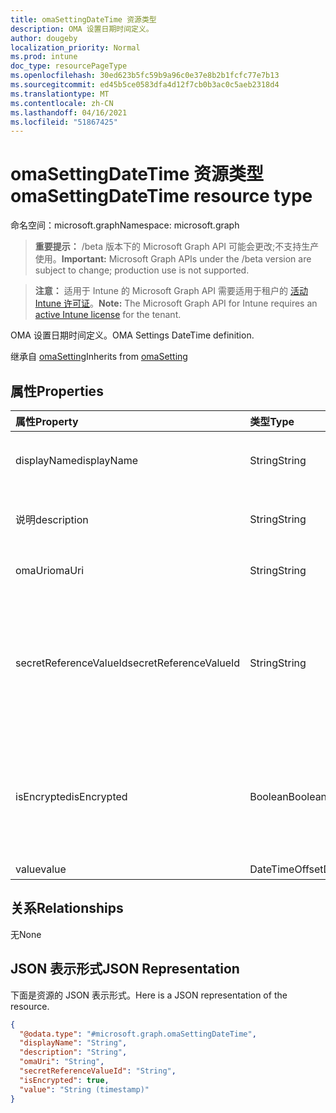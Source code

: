 ```yaml
---
title: omaSettingDateTime 资源类型
description: OMA 设置日期时间定义。
author: dougeby
localization_priority: Normal
ms.prod: intune
doc_type: resourcePageType
ms.openlocfilehash: 30ed623b5fc59b9a96c0e37e8b2b1fcfc77e7b13
ms.sourcegitcommit: ed45b5ce0583dfa4d12f7cb0b3ac0c5aeb2318d4
ms.translationtype: MT
ms.contentlocale: zh-CN
ms.lasthandoff: 04/16/2021
ms.locfileid: "51867425"
---
```

# <a name="omasettingdatetime-resource-type"></a><span data-ttu-id="b1fc1-103">omaSettingDateTime 资源类型</span><span class="sxs-lookup"><span data-stu-id="b1fc1-103">omaSettingDateTime resource type</span></span>

<span data-ttu-id="b1fc1-104">命名空间：microsoft.graph</span><span class="sxs-lookup"><span data-stu-id="b1fc1-104">Namespace: microsoft.graph</span></span>

> <span data-ttu-id="b1fc1-105">**重要提示：** /beta 版本下的 Microsoft Graph API 可能会更改;不支持生产使用。</span><span class="sxs-lookup"><span data-stu-id="b1fc1-105">**Important:** Microsoft Graph APIs under the /beta version are subject to change; production use is not supported.</span></span>

> <span data-ttu-id="b1fc1-106">**注意：** 适用于 Intune 的 Microsoft Graph API 需要适用于租户的 [活动 Intune 许可证](https://go.microsoft.com/fwlink/?linkid=839381)。</span><span class="sxs-lookup"><span data-stu-id="b1fc1-106">**Note:** The Microsoft Graph API for Intune requires an [active Intune license](https://go.microsoft.com/fwlink/?linkid=839381) for the tenant.</span></span>

<span data-ttu-id="b1fc1-107">OMA 设置日期时间定义。</span><span class="sxs-lookup"><span data-stu-id="b1fc1-107">OMA Settings DateTime definition.</span></span>


<span data-ttu-id="b1fc1-108">继承自 [omaSetting](../resources/intune-deviceconfig-omasetting.md)</span><span class="sxs-lookup"><span data-stu-id="b1fc1-108">Inherits from [omaSetting](../resources/intune-deviceconfig-omasetting.md)</span></span>

## <a name="properties"></a><span data-ttu-id="b1fc1-109">属性</span><span class="sxs-lookup"><span data-stu-id="b1fc1-109">Properties</span></span>
|<span data-ttu-id="b1fc1-110">属性</span><span class="sxs-lookup"><span data-stu-id="b1fc1-110">Property</span></span>|<span data-ttu-id="b1fc1-111">类型</span><span class="sxs-lookup"><span data-stu-id="b1fc1-111">Type</span></span>|<span data-ttu-id="b1fc1-112">说明</span><span class="sxs-lookup"><span data-stu-id="b1fc1-112">Description</span></span>|
|:---|:---|:---|
|<span data-ttu-id="b1fc1-113">displayName</span><span class="sxs-lookup"><span data-stu-id="b1fc1-113">displayName</span></span>|<span data-ttu-id="b1fc1-114">String</span><span class="sxs-lookup"><span data-stu-id="b1fc1-114">String</span></span>|<span data-ttu-id="b1fc1-115">显示名称。</span><span class="sxs-lookup"><span data-stu-id="b1fc1-115">Display Name.</span></span> <span data-ttu-id="b1fc1-116">继承自 [omaSetting](../resources/intune-deviceconfig-omasetting.md)</span><span class="sxs-lookup"><span data-stu-id="b1fc1-116">Inherited from [omaSetting](../resources/intune-deviceconfig-omasetting.md)</span></span>|
|<span data-ttu-id="b1fc1-117">说明</span><span class="sxs-lookup"><span data-stu-id="b1fc1-117">description</span></span>|<span data-ttu-id="b1fc1-118">String</span><span class="sxs-lookup"><span data-stu-id="b1fc1-118">String</span></span>|<span data-ttu-id="b1fc1-119">说明。</span><span class="sxs-lookup"><span data-stu-id="b1fc1-119">Description.</span></span> <span data-ttu-id="b1fc1-120">继承自 [omaSetting](../resources/intune-deviceconfig-omasetting.md)</span><span class="sxs-lookup"><span data-stu-id="b1fc1-120">Inherited from [omaSetting](../resources/intune-deviceconfig-omasetting.md)</span></span>|
|<span data-ttu-id="b1fc1-121">omaUri</span><span class="sxs-lookup"><span data-stu-id="b1fc1-121">omaUri</span></span>|<span data-ttu-id="b1fc1-122">String</span><span class="sxs-lookup"><span data-stu-id="b1fc1-122">String</span></span>|<span data-ttu-id="b1fc1-123">OMA。</span><span class="sxs-lookup"><span data-stu-id="b1fc1-123">OMA.</span></span> <span data-ttu-id="b1fc1-124">继承自 [omaSetting](../resources/intune-deviceconfig-omasetting.md)</span><span class="sxs-lookup"><span data-stu-id="b1fc1-124">Inherited from [omaSetting](../resources/intune-deviceconfig-omasetting.md)</span></span>|
|<span data-ttu-id="b1fc1-125">secretReferenceValueId</span><span class="sxs-lookup"><span data-stu-id="b1fc1-125">secretReferenceValueId</span></span>|<span data-ttu-id="b1fc1-126">String</span><span class="sxs-lookup"><span data-stu-id="b1fc1-126">String</span></span>|<span data-ttu-id="b1fc1-127">用于查找解密密码的 ReferenceId。</span><span class="sxs-lookup"><span data-stu-id="b1fc1-127">ReferenceId for looking up secret for decryption.</span></span> <span data-ttu-id="b1fc1-128">此属性是只读的。</span><span class="sxs-lookup"><span data-stu-id="b1fc1-128">This property is read-only.</span></span> <span data-ttu-id="b1fc1-129">继承自 [omaSetting](../resources/intune-deviceconfig-omasetting.md)</span><span class="sxs-lookup"><span data-stu-id="b1fc1-129">Inherited from [omaSetting](../resources/intune-deviceconfig-omasetting.md)</span></span>|
|<span data-ttu-id="b1fc1-130">isEncrypted</span><span class="sxs-lookup"><span data-stu-id="b1fc1-130">isEncrypted</span></span>|<span data-ttu-id="b1fc1-131">Boolean</span><span class="sxs-lookup"><span data-stu-id="b1fc1-131">Boolean</span></span>|<span data-ttu-id="b1fc1-132">指示值字段是否加密。</span><span class="sxs-lookup"><span data-stu-id="b1fc1-132">Indicates whether the value field is encrypted.</span></span> <span data-ttu-id="b1fc1-133">此属性是只读的。</span><span class="sxs-lookup"><span data-stu-id="b1fc1-133">This property is read-only.</span></span> <span data-ttu-id="b1fc1-134">继承自 [omaSetting](../resources/intune-deviceconfig-omasetting.md)</span><span class="sxs-lookup"><span data-stu-id="b1fc1-134">Inherited from [omaSetting](../resources/intune-deviceconfig-omasetting.md)</span></span>|
|<span data-ttu-id="b1fc1-135">value</span><span class="sxs-lookup"><span data-stu-id="b1fc1-135">value</span></span>|<span data-ttu-id="b1fc1-136">DateTimeOffset</span><span class="sxs-lookup"><span data-stu-id="b1fc1-136">DateTimeOffset</span></span>|<span data-ttu-id="b1fc1-137">值。</span><span class="sxs-lookup"><span data-stu-id="b1fc1-137">Value.</span></span>|

## <a name="relationships"></a><span data-ttu-id="b1fc1-138">关系</span><span class="sxs-lookup"><span data-stu-id="b1fc1-138">Relationships</span></span>
<span data-ttu-id="b1fc1-139">无</span><span class="sxs-lookup"><span data-stu-id="b1fc1-139">None</span></span>

## <a name="json-representation"></a><span data-ttu-id="b1fc1-140">JSON 表示形式</span><span class="sxs-lookup"><span data-stu-id="b1fc1-140">JSON Representation</span></span>
<span data-ttu-id="b1fc1-141">下面是资源的 JSON 表示形式。</span><span class="sxs-lookup"><span data-stu-id="b1fc1-141">Here is a JSON representation of the resource.</span></span>
<!-- {
  "blockType": "resource",
  "@odata.type": "microsoft.graph.omaSettingDateTime"
}
-->
``` json
{
  "@odata.type": "#microsoft.graph.omaSettingDateTime",
  "displayName": "String",
  "description": "String",
  "omaUri": "String",
  "secretReferenceValueId": "String",
  "isEncrypted": true,
  "value": "String (timestamp)"
}
```




